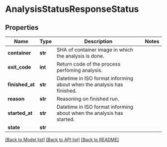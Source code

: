 # AnalysisStatusResponseStatus

## Properties
Name | Type | Description | Notes
------------ | ------------- | ------------- | -------------
**container** | **str** | SHA of container image in which the analysis is done. | 
**exit_code** | **int** | Return code of the process perfoming analysis. | 
**finished_at** | **str** | Datetime in ISO format informing about when the analysis has finished.  | 
**reason** | **str** | Reasoning on finished run. | 
**started_at** | **str** | Datetime in ISO format informing about when the analysis has started.  | 
**state** | **str** |  | 

[[Back to Model list]](../README.md#documentation-for-models) [[Back to API list]](../README.md#documentation-for-api-endpoints) [[Back to README]](../README.md)

